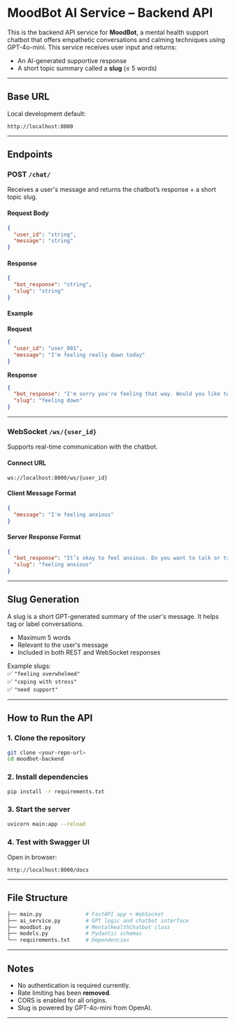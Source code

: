 # MoodBot AI Service – Backend API

This is the backend API service for **MoodBot**, a mental health support chatbot that offers empathetic conversations and calming techniques using GPT-4o-mini. This service receives user input and returns:

- An AI-generated supportive response
- A short topic summary called a **slug** (≤ 5 words)

---

## Base URL

Local development default:  
```
http://localhost:8000
```

---

## Endpoints

### POST `/chat/`

Receives a user's message and returns the chatbot’s response + a short topic slug.

#### Request Body

```json
{
  "user_id": "string",
  "message": "string"
}
```

#### Response

```json
{
  "bot_response": "string",
  "slug": "string"
}
```

#### Example

**Request**
```json
{
  "user_id": "user_001",
  "message": "I'm feeling really down today"
}
```

**Response**
```json
{
  "bot_response": "I'm sorry you're feeling that way. Would you like to talk about it or try a calming exercise?",
  "slug": "feeling down"
}
```

---

### WebSocket `/ws/{user_id}`

Supports real-time communication with the chatbot.

#### Connect URL
```
ws://localhost:8000/ws/{user_id}
```

#### Client Message Format

```json
{
  "message": "I'm feeling anxious"
}
```

#### Server Response Format

```json
{
  "bot_response": "It’s okay to feel anxious. Do you want to talk or try a calming technique?",
  "slug": "feeling anxious"
}
```

---

## Slug Generation

A slug is a short GPT-generated summary of the user's message. It helps tag or label conversations.

- Maximum 5 words
- Relevant to the user's message
- Included in both REST and WebSocket responses

Example slugs:  
✅ `"feeling overwhelmed"`  
✅ `"coping with stress"`  
✅ `"need support"`

---

## How to Run the API

### 1. Clone the repository

```bash
git clone <your-repo-url>
cd moodbot-backend
```

### 2. Install dependencies

```bash
pip install -r requirements.txt
```

### 3. Start the server

```bash
uvicorn main:app --reload
```

### 4. Test with Swagger UI

Open in browser:
```
http://localhost:8000/docs
```

---

## File Structure

```bash
├── main.py              # FastAPI app + WebSocket
├── ai_service.py        # GPT logic and chatbot interface
├── moodbot.py           # MentalHealthChatbot class
├── models.py            # Pydantic schemas
└── requirements.txt     # Dependencies
```

---

## Notes

- No authentication is required currently.
- Rate limiting has been **removed**.
- CORS is enabled for all origins.
- Slug is powered by GPT-4o-mini from OpenAI.

---

